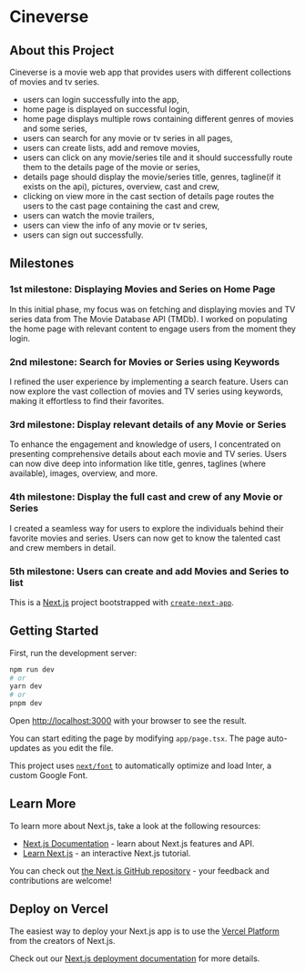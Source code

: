 # Cineverse

## About this Project
Cineverse is a movie web app that provides users with different collections of movies and tv series.

- users can login successfully into the app,
- home page is displayed on successful login,
- home page displays multiple rows containing different genres of movies and some series,
- users can search for any movie or tv series in all pages,
- users can create lists, add and remove movies,
- users can click on any movie/series tile and it should successfully route them to the details page of the movie or series,
- details page should display the movie/series title, genres, tagline(if it exists on the api), pictures, overview, cast and crew,
- clicking on view more in the cast section of details page routes the users to the cast page containing the cast and crew,
- users can watch the movie trailers,
- users can view the info of any movie or tv series,
- users can sign out successfully. 

## Milestones
### 1st milestone: Displaying Movies and Series on Home Page
In this initial phase, my focus was on fetching and displaying movies and TV series data from The Movie Database API (TMDb). I worked on populating the home page with relevant content to engage users from the moment they login.

### 2nd milestone: Search for Movies or Series using Keywords
I refined the user experience by implementing a search feature. Users can now explore the vast collection of movies and TV series using keywords, making it effortless to find their favorites.

### 3rd milestone: Display relevant details of any Movie or Series
To enhance the engagement and knowledge of users, I concentrated on presenting comprehensive details about each movie and TV series. Users can now dive deep into information like title, genres, taglines (where available), images, overview, and more.

### 4th milestone: Display the full cast and crew of any Movie or Series
I created a seamless way for users to explore the individuals behind their favorite movies and series. Users can now get to know the talented cast and crew members in detail.

### 5th milestone: Users can create and add Movies and Series to list


This is a [Next.js](https://nextjs.org/) project bootstrapped with [`create-next-app`](https://github.com/vercel/next.js/tree/canary/packages/create-next-app).

## Getting Started

First, run the development server:

```bash
npm run dev
# or
yarn dev
# or
pnpm dev
```

Open [http://localhost:3000](http://localhost:3000) with your browser to see the result.

You can start editing the page by modifying `app/page.tsx`. The page auto-updates as you edit the file.

This project uses [`next/font`](https://nextjs.org/docs/basic-features/font-optimization) to automatically optimize and load Inter, a custom Google Font.

## Learn More

To learn more about Next.js, take a look at the following resources:

- [Next.js Documentation](https://nextjs.org/docs) - learn about Next.js features and API.
- [Learn Next.js](https://nextjs.org/learn) - an interactive Next.js tutorial.

You can check out [the Next.js GitHub repository](https://github.com/vercel/next.js/) - your feedback and contributions are welcome!

## Deploy on Vercel

The easiest way to deploy your Next.js app is to use the [Vercel Platform](https://vercel.com/new?utm_medium=default-template&filter=next.js&utm_source=create-next-app&utm_campaign=create-next-app-readme) from the creators of Next.js.

Check out our [Next.js deployment documentation](https://nextjs.org/docs/deployment) for more details.
